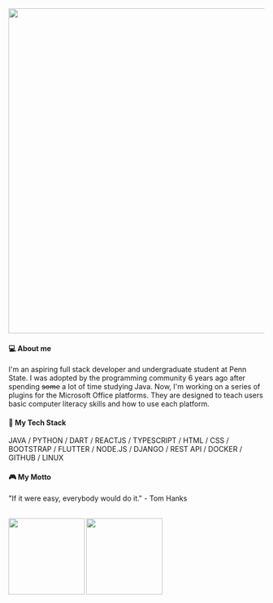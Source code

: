 <img src="https://media.giphy.com/media/iljYCqJLkIz3K3poRp/giphy.gif" width="640px">

#### :computer: About me
I'm an aspiring full stack developer and undergraduate student at Penn State. I was adopted by the programming community 6 years ago after spending ~~some~~ a lot of time studying Java. Now, I'm working on a series of plugins for the Microsoft Office platforms. They are designed to teach users basic computer literacy skills and how to use each platform. 

#### :iphone: My Tech Stack
JAVA / PYTHON / DART / REACTJS / TYPESCRIPT / HTML / CSS / BOOTSTRAP / FLUTTER / NODE.JS / DJANGO / REST API / DOCKER / GITHUB / LINUX

#### :video_game: My Motto
"If it were easy, everybody would do it." - Tom Hanks<br/><br/>

<img align="left" height="150px" src="https://github-readme-stats.vercel.app/api/?username=Liam-boston&theme=tokyonight" style="max-width:100%;" />
<img align="center" height="150px" src="https://github-readme-stats.vercel.app/api/top-langs/?username=Liam-boston&layout=compact&line_height=27&theme=tokyonight" style="max-width:100%;" />

